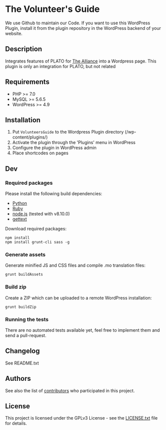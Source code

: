 # The Volunteer's Guide

We use Github to maintain our Code. If you want to use this WordPress Plugin, install it from the plugin repository in the WordPress backend of your website.

## Description

Integrates features of PLATO for [The Alliance](http://www.alliance-network.eu/) into a Wordpress page. This plugin is only an integration for PLATO, but not related  

## Requirements

* PHP >= 7.0
* MySQL >= 5.6.5
* WordPress >= 4.9

## Installation

1. Put `VolunteersGuide` to the Wordpress Plugin directory (/wp-content/plugins/)
2. Activate the plugin through the 'Plugins' menu in WordPress
3. Configure the plugin in WordPress admin
4. Place shortcodes on pages

## Dev

### Required packages

Please install the following build dependencies:
* [Python](https://www.python.org/)
* [Ruby](https://www.ruby-lang.org/)
* [node.js](https://nodejs.org/) (tested with v8.10.0)
* [gettext](https://packages.ubuntu.com/bionic/gettext)

Download required packages:

```
npm install
npm install grunt-cli sass -g
```

### Generate assets

Generate minified JS and CSS files and compile .mo translation files:

```
grunt buildAssets
```

### Build zip

Create a ZIP which can be uploaded to a remote WordPress installation:

```
grunt buildZip
```

### Running the tests

There are no automated tests available yet, feel free to implement them and send a pull-request.

## Changelog

See README.txt

## Authors

See also the list of [contributors](https://github.com/horlacher/plato-integration/contributors) who participated in this project.

## License

This project is licensed under the GPLv3 License - see the [LICENSE.txt](LICENSE.txt) file for details.